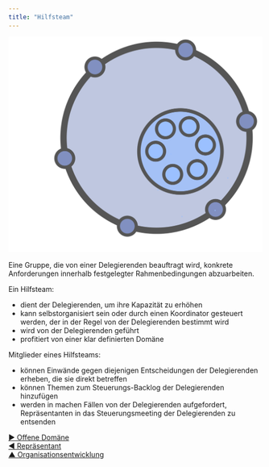 ```yaml
---
title: "Hilfsteam"
---
```



![right,fit](img/structural-patterns/helping-team.png)

Eine Gruppe, die von einer Delegierenden beauftragt wird, konkrete Anforderungen innerhalb festgelegter Rahmenbedingungen abzuarbeiten.

Ein Hilfsteam:

- dient der Delegierenden, um ihre Kapazität zu erhöhen
- kann selbstorganisiert sein oder durch einen Koordinator gesteuert werden, der in der Regel von der Delegierenden bestimmt wird
- wird von der Delegierenden geführt
- profitiert von einer klar definierten Domäne

Mitglieder eines Hilfsteams:

- können Einwände gegen diejenigen Entscheidungen der Delegierenden erheben, die sie direkt betreffen
- können Themen zum Steuerungs-Backlog der Delegierenden hinzufügen
- werden in machen Fällen von der Delegierenden aufgefordert, Repräsentanten in das Steuerungsmeeting der Delegierenden zu entsenden

[&#9654; Offene Domäne](open-domain.html)<br/>[&#9664; Repräsentant](representative.html)<br/>[&#9650; Organisationsentwicklung](building-organizations.html)

